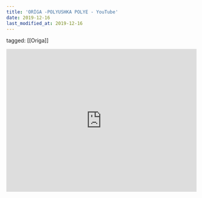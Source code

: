 ```yaml
---
title: 'ORİGA -POLYUSHKA POLYE - YouTube'
date: 2019-12-16
last_modified_at: 2019-12-16
---
```

tagged: [[Origa]]
<iframe allow="accelerometer; autoplay; clipboard-write; encrypted-media; gyroscope; picture-in-picture" allowfullscreen="" frameborder="0" height="375" id="youtube_iframe" src="https://www.youtube.com/embed/04_rDXjQuoQ?feature=oembed&amp;enablejsapi=1&amp;origin=https://safe.txmblr.com&amp;wmode=opaque" width="500"></iframe>